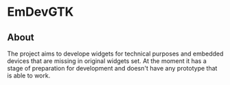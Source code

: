 # **EmDevGTK**

## About
The project aims to develope widgets for technical purposes and embedded devices that are missing in original widgets set. At the moment it has a stage of preparation for development and doesn't have any prototype that is able to work.

